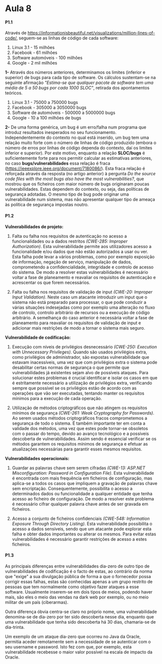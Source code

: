 # Aula 8

#### P1.1
Através de https://informationisbeautiful.net/visualizations/million-lines-of-code/, seguem-se as linhas de código de cada software:
1. Linux 3.1 - 15 milhões
2. Facebook - 61 milhões
3. Software automóveis - 100 milhões
4. Google - 2 mil milhões

**1-** Através dos números anteriores, determinamos os limites (inferior e superior) de bugs para cada tipo de software. Os cálculos sustentam-se na seguinte afirmação *"Estima-se que qualquer pacote de software tem uma média de 5 a 50 bugs por cada 1000 SLOC"*, retirada dos apontamentos teóricos.
1. Linux 3.1 - 75000 a 750000 bugs
2. Facebook - 305000 a 3050000 bugs
3. Software de automóveis - 500000 a 5000000 bugs
4. Google - 10 a 100 milhões de bugs

**2-** De uma forma genérica, um bug é um erro/falha num programa que introduz resultados inesperados no seu funcionamento. Independentemente do contexto no qual está inserido, um bug tem uma relação muito forte com o número de linhas de código produzido (embora o número de erros por linhas de código dependa do contexto, daí os limites inferior e superior). Por este motivo, enquanto a relação **SLOC/bugs** é suficientemente forte para nos permitir calcular as estimativas anteriores, no caso **bugs/vulnerabilidades** essa relação é fraca (https://ieeexplore.ieee.org/document/7180086/). Esta fraca relação é reforçada através da resposta (no artigo anterior) à pergunta *Do the source code files with the most bugs also
have the most vulnerabilities?*, que mostrou que os ficheiros com maior número de bugs originaram poucas vulnerabilidades. Estas dependem do contexto, ou seja, das políticas de segurança adotadas. O mesmo tipo de bug pode originar uma vulnerabilidade num sistema, mas não apresentar qualquer tipo de ameaça às política de segurança impostas noutro.

#### P1.2

**Vulnerabilidades de projeto:**

1.	Falta ou falha nos requisitos de autenticação no acesso a funcionalidades ou a dados restritos *(CWE-285: Improper Authorization)*.
Esta vulnerabilidade permite aos utilizadores acesso a funcionalidade e/ou dados que não estão autorizados a usar ou ver. Esta falha pode levar a vários problemas, como por exemplo exposição de informação, negação de serviço, manipulação de dados, comprometendo a confidencialidade, integridade e controlo de acesso do sistema.
De modo a resolver estas vulnerabilidades é necessário voltar a fase de planeamento e reavaliar os requisitos de autenticação e acrescentar os que forem necessários.

2.	Falta ou falha nos requisitos de validação de input *(CWE-20: Improper Input Validation)*.
Neste caso um atacante introduzir um input que o sistema não está preparado para processar, o que pode conduzir a várias situações indesejadas como por exemplo uma alteração no fluxo de controlo, controlo arbitrário de recursos ou a execução de código arbitrário.
A semelhança do caso anterior é necessária voltar a fase de planeamento para reavaliar os requisitos de validação de input e adicionar mais restrições de modo a tornar o sistema mais seguro.

**Vulnerabilidade de codificação:**

1.	Execução com níveis de privilégios desnecessário *(CWE-250: Execution with Unnecessary Privileges)*.
	Quando são usados privilégios extra, como privilégios de administrador, são expostas vulnerabilidade que estavam inacessíveis, uma vez que com privilégios extra o sistema pode desabilitar certas normas de segurança o que permite que vulnerabilidades já existentes sejam alvo de possíveis ataques.
	Para solucionar estes problemas é crucial identificar e isolar os casos em que é estritamente necessário a utilização de privilégios extra, verificando sempre que possível se os privilégios estão de acordo com as operações que vão ser executadas, tentando manter os requisitos mínimos para a execução de cada operação.

2.	Utilização de métodos criptográficos que não atingem os requisitos mínimos de segurança *(CWE-261: Weak Cryptography for Passwords)*.
Ao serem usados métodos criptográficos fracos comprometemos a segurança de todo o sistema. É também importante ter em conta a validade dos métodos, uma vez que estes pode tornar-se obsoletos com o passar do tempo, devido ao avanço tecnológico e a possíveis descoberta de vulnerabilidades.
Assim sendo é essencial verificar se os métodos garantem os requisitos mínimos de segurança e efetuar as atualizações necessárias para garantir esses mesmos requisitos.

**Vulnerabilidades operacionais:**

1.	Guardar as palavras chave sem serem cifradas *(CWE-13: ASP.NET Misconfiguration: Password in Configuration File)*.
Esta vulnerabilidade é encontrada com mais frequência em ficheiros de configuração, mas aplica-se a todos os casos que impliquem a gravação de palavras chave sem encriptação. Consequentemente, possibilita o acesso a determinados dados ou funcionalidade a qualquer entidade que tenha acesso ao ficheiro de configuração.
De modo a resolver este problema é necessário cifrar qualquer palavra chave antes de ser gravada em ficheiros.

2.	Acesso a conjunto de ficheiros confidenciais *(CWE-548: Information Exposure Through Directory Listing)*.
Esta vulnerabilidade possibilita o acesso a dados sensíveis, sendo que um atacante pode explorar esta falha e obter dados importantes ou alterar os mesmos.
Para evitar estas vulnerabilidades é necessário garantir restrições de acesso a estes ficheiros.



#### P1.3

As principais diferenças entre vulnerabilidades dia-zero de outro tipo de vulnerabilidades de codificação é o facto de estas, ao contrário da norma que "exige" a sua divulgação pública de forma a que o fornecedor possa corrigir essas falhas, estas são conhecidas apenas a um grupo restrito de pessoas que tem normalmente como objetivo fazer ataques a esse software. Usualmente inserem-se em dois tipos de meios, podendo haver mais, são eles o meio das vendas na dark web por exemplo, ou no meio militar de um país (ciberarmas).

Outra diferença óbvia centra-se claro no próprio nome, uma vulnerabilidade denomina-se de dia-zero por ter sido descoberta nesse dia, enquanto que uma vulnerabilidade que tenha sido descoberta há 30 dias, chamaria-se de dia-trinta. 

Um exemplo de um ataque dia-zero que ocorreu no Java da Oracle, permitia aceder remotamente sem a necessidade de se autenticar com o seu username e password. Isto fez com que, por exemplo, esta vulnerabilidade recebesse o maior valor possível na escala de impacto da Oracle.
